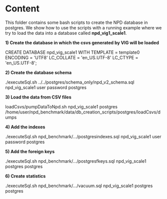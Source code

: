 Content
======

This folder contains some bash scripts to create the NPD database in postgres. We show how to use the scripts with a running example where we try to load the data into a database called **npd_vig1_scale1**. 

**1) Create the database in which the csvs generated by VIG will be loaded**

CREATE DATABASE npd_vig_scale1 WITH TEMPLATE = template0 ENCODING = 'UTF8' LC_COLLATE = 'en_US.UTF-8' LC_CTYPE = 'en_US.UTF-8';

**2) Create the database schema**

./executeSql.sh ../../postgres/schema_only/npd_v2_schema.sql npd_vig_scale1 user password postgres

**3) Load the data from CSV files**

loadCsvs/pumpDataToNpd.sh npd_vig_scale1 postgres /home/user/npd_benchmark/data/db_creation_scripts/postgres/loadCsvs/dumps
   
**4) Add the indexes**

./executeSql.sh npd_benchmark/.../postgresindexes.sql npd_vig_scale1 user password postgres

**5) Add the foreign keys**

./executeSql.sh npd_benchmark/.../postgresfkeys.sql npd_vig_scale1 postgres postgres

**6) Create statistics**

./executeSql.sh npd_benchmark/.../vacuum.sql npd_vig_scale1 postgres postgres
